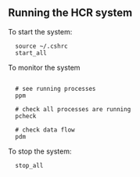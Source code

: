 ## Running the HCR system

To start the system:

```
  source ~/.cshrc
  start_all
```

To monitor the system

```

  # see running processes
  ppm

  # check all processes are running
  pcheck

  # check data flow
  pdm

```

To stop the system:

```
  stop_all
```


